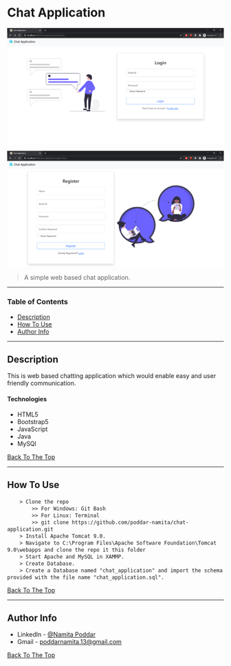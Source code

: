 # Chat Application

![Project Image](./images/login.png)

![Project Image](./images/register.png)

> A simple web based chat application.

---

### Table of Contents

-   [Description](#description)
-   [How To Use](#how-to-use)
-   [Author Info](#author-info)

---

## Description

This is web based chatting application which would enable easy and user friendly communication.

#### Technologies

-   HTML5
-   Bootstrap5
-   JavaScript
-   Java
-   MySQl

[Back To The Top](#Chat-Application)

---

## How To Use

```
    > Clone the repo
        >> For Windows: Git Bash
        >> For Linux: Terminal
        >> git clone https://github.com/poddar-namita/chat-application.git
    > Install Apache Tomcat 9.0.
    > Navigate to C:\Program Files\Apache Software Foundation\Tomcat 9.0\webapps and clone the repo it this folder
    > Start Apache and MySQL in XAMMP.
    > Create Database.
    > Create a Database named "chat_application" and import the schema provided with the file name "chat_application.sql".
```

[Back To The Top](#Chat-Application)

---

## Author Info

-   LinkedIn - [@Namita Poddar](https://www.linkedin.com/in/namitapoddar/)
-   Gmail - poddarnamita.13@gmail.com

[Back To The Top](#Chat-Application)
